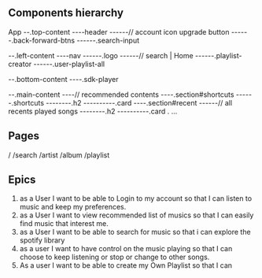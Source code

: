## Components hierarchy

App
--.top-content
----header
------// account icon upgrade button
------.back-forward-btns
------.search-input

--.left-content
----nav
------.logo
------// search | Home
------.playlist-creator
------.user-playlist-all

--.bottom-content
----.sdk-player

--.main-content
----// recommended contents
----.section#shortcuts
------.shortcuts
--------.h2
----------.card
----.section#recent
------// all recents played songs
--------.h2
----------.card
.
...

## Pages

/
/search
/artist
/album
/playlist

## Epics

1. as a User I want to be able to Login to my account so that I can listen to music and keep my preferences.
2. as a User I want to view recommended list of musics so that I can easily find music that interest me.
3. as a User I want to be able to search for music so that i can explore the spotify library
4. as a user I want to have control on the music playing so that I can choose to keep listening or stop or change to other songs.
5. As a user I want to be able to create my Own Playlist so that I can
